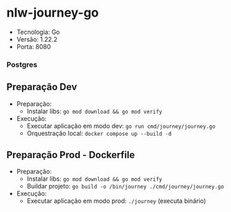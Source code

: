 # nlw-journey-go

- Tecnologia: Go
- Versão: 1.22.2
- Porta: 8080

### Postgres

## Preparação Dev

- Preparação:
  - Instalar libs: `go mod download && go mod verify`
- Execução:
  - Executar aplicação em modo dev: `go run cmd/journey/journey.go`
  - Orquestração local: `docker compose up --build -d`

## Preparação Prod - Dockerfile

- Preparação:
  - Instalar libs: `go mod download && go mod verify`
  - Buildar projeto: `go build -o /bin/journey ./cmd/journey/journey.go`
- Execução:
  - Executar aplicação em modo prod: `./journey` (executa binário)
